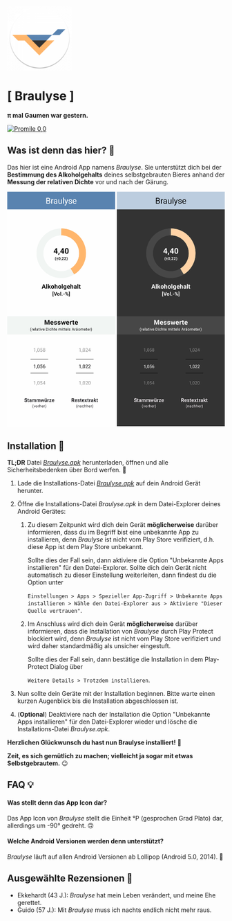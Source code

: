<p align="left"><img src="https://github.com/SchneePingu/braulyse/blob/main/app/src/main/res/mipmap-xxxhdpi/ic_launcher_round.png?raw=true" alt="Braulyse" width="150"></p>

# [ Braulyse ]

 **π mal Gaumen war gestern.**
 
 <a href="https://img.shields.io/badge/Promille-0,0-green.svg"><img src="https://img.shields.io/badge/Promille-0,0-green.svg" alt="Promile 0,0"></a>

## Was ist denn das hier? 🧐

Das hier ist eine Android App namens *Braulyse*. Sie unterstützt dich bei der **Bestimmung des Alkoholgehalts** deines selbstgebrauten Bieres anhand der **Messung der relativen Dichte** vor und nach der Gärung.

<p align="left">
 <img src="https://github.com/SchneePingu/braulyse/blob/main/docs/assets/braulyse_preview_light_theme.png?raw=true" alt="Braulyse Preview Light Theme" width="250">
 <img src="https://github.com/SchneePingu/braulyse/blob/main/docs/assets/braulyse_preview_dark_theme.png?raw=true" alt="Braulyse Preview Dark Theme" width="250">
</p>

## Installation 🔨
**TL;DR**
Datei [*Braulyse.apk*](https://github.com/SchneePingu/braulyse/releases/latest/download/Braulyse.apk) herunterladen, öffnen und alle Sicherheitsbedenken über Bord werfen. 🤪

1. Lade die Installations-Datei [*Braulyse.apk*](https://github.com/SchneePingu/braulyse/releases/latest/download/Braulyse.apk) auf dein Android Gerät herunter.
2. Öffne die Installations-Datei *Braulyse.apk* in dem Datei-Explorer deines Android Gerätes:
    1. Zu diesem Zeitpunkt wird dich dein Gerät **möglicherweise** darüber informieren, dass du im Begriff bist eine unbekannte App zu installieren, denn *Braulyse* ist nicht vom Play Store verifiziert, d.h. diese App ist dem Play Store unbekannt.

       Sollte dies der Fall sein, dann aktiviere die Option "Unbekannte Apps installieren" für den Datei-Explorer. Sollte dich dein Gerät nicht automatisch zu dieser Einstellung weiterleiten, dann findest du die Option unter

       `Einstellungen > Apps > Spezieller App-Zugriff > Unbekannte Apps installieren > Wähle den Datei-Explorer aus > Aktiviere "Dieser Quelle vertrauen"`.

    2. Im Anschluss wird dich dein Gerät **möglicherweise** darüber informieren, dass die Installation von *Braulyse* durch Play Protect blockiert wird, denn *Braulyse* ist nicht vom Play Store verifiziert und wird daher standardmäßig als unsicher eingestuft.

       Sollte dies der Fall sein, dann bestätige die Installation in dem Play-Protect Dialog über

       `Weitere Details > Trotzdem installieren`.

3. Nun sollte dein Geräte mit der Installation beginnen. Bitte warte einen kurzen Augenblick bis die Installation abgeschlossen ist.
4. (**Optional**) Deaktiviere nach der Installation die Option "Unbekannte Apps installieren" für den Datei-Explorer wieder und lösche die Installations-Datei *Braulyse.apk*.


**Herzlichen Glückwunsch du hast nun Braulyse installiert!** 🥳

**Zeit, es sich gemütlich zu machen; vielleicht ja sogar mit etwas Selbstgebrautem.** 😉

## FAQ 💡

#### Was stellt denn das App Icon dar?

Das App Icon von *Braulyse* stellt die Einheit °P (gesprochen Grad Plato) dar, allerdings um -90° gedreht. 🙃

#### Welche Android Versionen werden denn unterstützt?

*Braulyse* läuft auf allen Android Versionen ab Lollipop (Android 5.0, 2014). 🍭

## Ausgewählte Rezensionen 📝

* Ekkehardt (43 J.): *Braulyse* hat mein Leben verändert, und meine Ehe gerettet.
* Guido (57 J.): Mit *Braulyse* muss ich nachts endlich nicht mehr raus.
